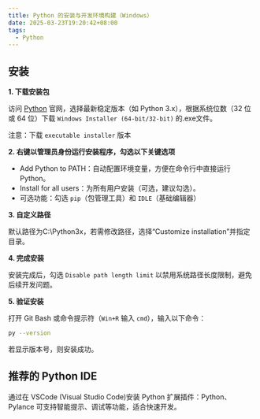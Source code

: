 ```yaml
---
title: Python 的安装与开发环境构建（Windows）
date: 2025-03-23T19:20:42+08:00
tags:
  - Python
---
```



## 安装

**1. 下载安装包**

访问 [Python](https://www.python.org/) 官网，选择最新稳定版本（如 Python 3.x），根据系统位数（32 位或 64 位）下载 `Windows Installer (64-bit/32-bit)` 的.exe文件。

注意：下载 `executable installer` 版本


**2. 右键以管理员身份运行安装程序，勾选以下关键选项**

- Add Python to PATH：自动配置环境变量，方便在命令行中直接运行 Python。
- Install for all users：为所有用户安装（可选，建议勾选）。
- 可选功能：勾选 `pip`（包管理工具）和 `IDLE`（基础编辑器）

**3. 自定义路径**

默认路径为C:\Python3x，若需修改路径，选择“Customize installation”并指定目录。

**4. 完成安装**

安装完成后，勾选 `Disable path length limit` 以禁用系统路径长度限制，避免后续开发问题。


**5. 验证安装**

打开 Git Bash 或命令提示符（`Win+R` 输入 `cmd`），输入以下命令：

```bash
py --version
```

若显示版本号，则安装成功。

## 推荐的 Python IDE

通过在 VSCode (Visual Studio Code)安装 Python 扩展插件：Python、Pylance 可支持智能提示、调试等功能，适合快速开发。

